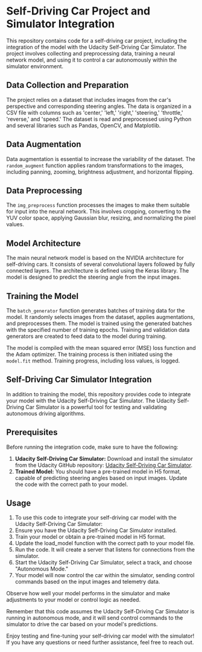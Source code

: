 # Self-Driving Car Project and Simulator Integration

This repository contains code for a self-driving car project, including the integration of the model with the Udacity Self-Driving Car Simulator. The project involves collecting and preprocessing data, training a neural network model, and using it to control a car autonomously within the simulator environment.

## Data Collection and Preparation

The project relies on a dataset that includes images from the car's perspective and corresponding steering angles. The data is organized in a CSV file with columns such as 'center,' 'left,' 'right,' 'steering,' 'throttle,' 'reverse,' and 'speed.' The dataset is read and preprocessed using Python and several libraries such as Pandas, OpenCV, and Matplotlib.

## Data Augmentation

Data augmentation is essential to increase the variability of the dataset. The `random_augment` function applies random transformations to the images, including panning, zooming, brightness adjustment, and horizontal flipping.

## Data Preprocessing

The `img_preprocess` function processes the images to make them suitable for input into the neural network. This involves cropping, converting to the YUV color space, applying Gaussian blur, resizing, and normalizing the pixel values.

## Model Architecture

The main neural network model is based on the NVIDIA architecture for self-driving cars. It consists of several convolutional layers followed by fully connected layers. The architecture is defined using the Keras library. The model is designed to predict the steering angle from the input images.

## Training the Model

The `batch_generator` function generates batches of training data for the model. It randomly selects images from the dataset, applies augmentations, and preprocesses them. The model is trained using the generated batches with the specified number of training epochs. Training and validation data generators are created to feed data to the model during training.

The model is compiled with the mean squared error (MSE) loss function and the Adam optimizer. The training process is then initiated using the `model.fit` method. Training progress, including loss values, is logged.

## Self-Driving Car Simulator Integration

In addition to training the model, this repository provides code to integrate your model with the Udacity Self-Driving Car Simulator. The Udacity Self-Driving Car Simulator is a powerful tool for testing and validating autonomous driving algorithms.

## Prerequisites

Before running the integration code, make sure to have the following:

1. **Udacity Self-Driving Car Simulator:** Download and install the simulator from the Udacity GitHub repository: [Udacity Self-Driving Car Simulator](https://github.com/udacity/self-driving-car-sim).
2. **Trained Model:** You should have a pre-trained model in H5 format, capable of predicting steering angles based on input images. Update the code with the correct path to your model.

## Usage

1. To use this code to integrate your self-driving car model with the Udacity Self-Driving Car Simulator:
2. Ensure you have the Udacity Self-Driving Car Simulator installed.
3. Train your model or obtain a pre-trained model in H5 format.
4. Update the load_model function with the correct path to your model file.
5. Run the code. It will create a server that listens for connections from the simulator.
6. Start the Udacity Self-Driving Car Simulator, select a track, and choose "Autonomous Mode."
7. Your model will now control the car within the simulator, sending control commands based on the input images and telemetry data.

Observe how well your model performs in the simulator and make adjustments to your model or control logic as needed.

Remember that this code assumes the Udacity Self-Driving Car Simulator is running in autonomous mode, and it will send control commands to the simulator to drive the car based on your model's predictions.

Enjoy testing and fine-tuning your self-driving car model with the simulator! If you have any questions or need further assistance, feel free to reach out.




